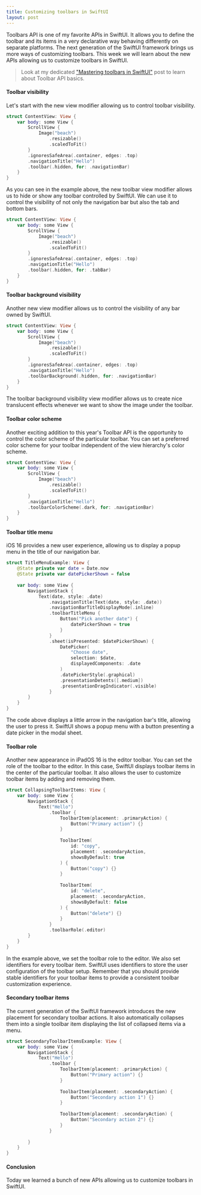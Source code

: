 ```yaml
---
title: Customizing toolbars in SwiftUI
layout: post
---
```


Toolbars API is one of my favorite APIs in SwiftUI. It allows you to define the toolbar and its items in a very declarative way behaving differently on separate platforms. The next generation of the SwiftUI framework brings us more ways of customizing toolbars. This week we will learn about the new APIs allowing us to customize toolbars in SwiftUI.

> Look at my dedicated ["Mastering toolbars in SwiftUI"](/2020/07/15/mastering-toolbars-in-swiftui/) post to learn about Toolbar API basics.

#### Toolbar visibility
Let's start with the new view modifier allowing us to control toolbar visibility. 

```swift
struct ContentView: View {
    var body: some View {
        ScrollView {
            Image("beach")
                .resizable()
                .scaledToFit()
        }
        .ignoresSafeArea(.container, edges: .top)
        .navigationTitle("Hello")
        .toolbar(.hidden, for: .navigationBar)
    }
}
```

As you can see in the example above, the new toolbar view modifier allows us to hide or show any toolbar controlled by SwiftUI. We can use it to control the visibility of not only the navigation bar but also the tab and bottom bars.

```swift
struct ContentView: View {
    var body: some View {
        ScrollView {
            Image("beach")
                .resizable()
                .scaledToFit()
        }
        .ignoresSafeArea(.container, edges: .top)
        .navigationTitle("Hello")
        .toolbar(.hidden, for: .tabBar)
    }
}
```

#### Toolbar background visibility
Another new view modifier allows us to control the visibility of any bar owned by SwiftUI.

```swift
struct ContentView: View {
    var body: some View {
        ScrollView {
            Image("beach")
                .resizable()
                .scaledToFit()
        }
        .ignoresSafeArea(.container, edges: .top)
        .navigationTitle("Hello")
        .toolbarBackground(.hidden, for: .navigationBar)
    }
}
```

The toolbar background visibility view modifier allows us to create nice translucent effects whenever we want to show the image under the toolbar.

#### Toolbar color scheme
Another exciting addition to this year's Toolbar API is the opportunity to control the color scheme of the particular toolbar. You can set a preferred color scheme for your toolbar independent of the view hierarchy's color scheme.

```swift
struct ContentView: View {
    var body: some View {
        ScrollView {
            Image("beach")
                .resizable()
                .scaledToFit()
        }
        .navigationTitle("Hello")
        .toolbarColorScheme(.dark, for: .navigationBar)
    }
}
```

#### Toolbar title menu
iOS 16 provides a new user experience, allowing us to display a popup menu in the title of our navigation bar.

```swift
struct TitleMenuExample: View {
    @State private var date = Date.now
    @State private var datePickerShown = false
    
    var body: some View {
        NavigationStack {
            Text(date, style: .date)
                .navigationTitle(Text(date, style: .date))
                .navigationBarTitleDisplayMode(.inline)
                .toolbarTitleMenu {
                    Button("Pick another date") {
                        datePickerShown = true
                    }
                }
                .sheet(isPresented: $datePickerShown) {
                    DatePicker(
                        "Choose date",
                        selection: $date,
                        displayedComponents: .date
                    )
                    .datePickerStyle(.graphical)
                    .presentationDetents([.medium])
                    .presentationDragIndicator(.visible)
                }
        }
    }
}
```

The code above displays a little arrow in the navigation bar's title, allowing the user to press it. SwiftUI shows a popup menu with a button presenting a date picker in the modal sheet.

#### Toolbar role
Another new appearance in iPadOS 16 is the editor toolbar. You can set the role of the toolbar to the editor. In this case, SwiftUI displays toolbar items in the center of the particular toolbar. It also allows the user to customize toolbar items by adding and removing them.

```swift
struct CollapsingToolbarItems: View {
    var body: some View {
        NavigationStack {
            Text("Hello")
                .toolbar {
                    ToolbarItem(placement: .primaryAction) {
                        Button("Primary action") {}
                    }
                    
                    ToolbarItem(
                        id: "copy",
                        placement: .secondaryAction,
                        showsByDefault: true
                    ) {
                        Button("copy") {}
                    }
                    
                    ToolbarItem(
                        id: "delete",
                        placement: .secondaryAction,
                        showsByDefault: false
                    ) {
                        Button("delete") {}
                    }
                }
                .toolbarRole(.editor)
        }
    }
}
```

In the example above, we set the toolbar role to the editor. We also set identifiers for every toolbar item. SwiftUI uses identifiers to store the user configuration of the toolbar setup. Remember that you should provide stable identifiers for your toolbar items to provide a consistent toolbar customization experience.

#### Secondary toolbar items
The current generation of the SwiftUI framework introduces the new placement for secondary toolbar actions. It also automatically collapses them into a single toolbar item displaying the list of collapsed items via a menu.

```swift
struct SecondaryToolbarItemsExample: View {
    var body: some View {
        NavigationStack {
            Text("Hello")
                .toolbar {
                    ToolbarItem(placement: .primaryAction) {
                        Button("Primary action") {}
                    }
                    
                    ToolbarItem(placement: .secondaryAction) {
                        Button("Secondary action 1") {}
                    }
                    
                    ToolbarItem(placement: .secondaryAction) {
                        Button("Secondary action 2") {}
                    }
                }
                
        }
    }
}
```

#### Conclusion
Today we learned a bunch of new APIs allowing us to customize toolbars in SwiftUI.
